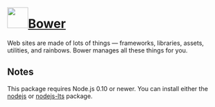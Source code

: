 # [<img src="https://cdn.jsdelivr.net/gh/bbtsoftware/chocolatey-packages@9895f43909b7d6ff6978eda40e30e03fdcf84e29/icons/Bower.png" height="48" width="48" />Bower](https://chocolatey.org/packages/bower)

Web sites are made of lots of things — frameworks, libraries, assets, utilities, and rainbows. Bower manages all these things for you.

## Notes

This package requires Node.js 0.10 or newer.
You can install either the [nodejs](https://chocolatey.org/packages/nodejs) or [nodejs-lts](https://chocolatey.org/packages/nodejs-lts) package.